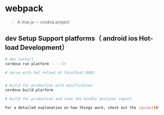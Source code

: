 # webpack

> A Vue.js -- crodva project

## dev Setup Support platforms（ android ios Hot-load Development）

``` bash
# dev install
cordova run platform -- --lr

# serve with hot reload at localhost:8081


# build for production with minification
cordova build plarform

# build for production and view the bundle analyzer report

For a detailed explanation on how things work, check out the [guide](http://vuejs-templates.github.io/webpack/) and [docs for vue-loader](http://vuejs.github.io/vue-loader).
